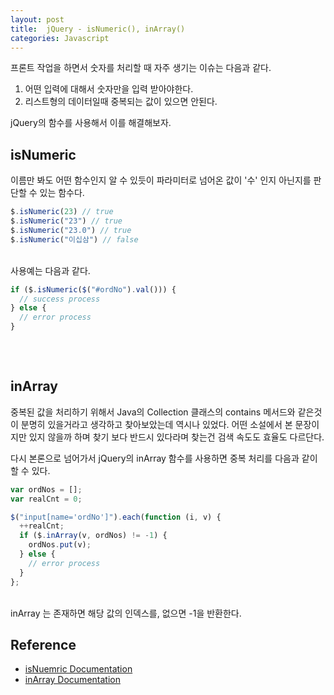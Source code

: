 ```yaml
---
layout: post
title:  jQuery - isNumeric(), inArray()
categories: Javascript
---
```


프론트 작업을 하면서 숫자를 처리할 때 자주 생기는 이슈는 다음과 같다. <br>

1. 어떤 입력에 대해서 숫자만을 입력 받아야한다.
2. 리스트형의 데이터일때 중복되는 값이 있으면 안된다.

jQuery의 함수를 사용해서 이를 해결해보자. <br>


<h2>isNumeric</h2>

이름만 봐도 어떤 함수인지 알 수 있듯이 파라미터로 넘어온 값이 '수' 인지 아닌지를 판단할 수 있는 함수다. 

```javascript
$.isNumeric(23) // true
$.isNumeric("23") // true
$.isNumeric("23.0") // true
$.isNumeric("이십삼") // false
```
<br> 
사용예는 다음과 같다. 

```javascript
if ($.isNumeric($("#ordNo").val())) {
  // success process
} else {
  // error process
}
  
```

<br>
<h2>inArray</h2>

중복된 값을 처리하기 위해서 Java의 Collection 클래스의 contains 메서드와 같은것이 분명히 있을거라고 생각하고 찾아보았는데 역시나 있었다. 어떤 소설에서 본 문장이지만 있지 않을까 하며 찾기 보다 반드시 있다라며 찾는건 검색 속도도 효율도 다르단다.
<br>

다시 본론으로 넘어가서 jQuery의 inArray 함수를 사용하면 중복 처리를 다음과 같이 할 수 있다.

```javascript
var ordNos = [];
var realCnt = 0;

$("input[name='ordNo']").each(function (i, v) {
  ++realCnt;
  if ($.inArray(v, ordNos) != -1) {
    ordNos.put(v);
  } else {
    // error process
  }
};
```

<br>
inArray 는 존재하면 해당 값의 인덱스를, 없으면 -1을 반환한다.
 
<br>
<h2>Reference</h2>

- [isNuemric Documentation](https://api.jquery.com/jQuery.isNumeric/)
- [inArray Documentation](https://api.jquery.com/jQuery.inArray/)
